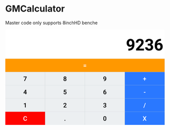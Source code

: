 # GMCalculator

Master code only supports 8inchHD benche

![alt text](https://github.com/ntej/GMCalculator/blob/master/8inchHDScrennshot.png)
